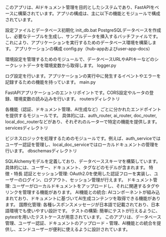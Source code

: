 このアプリは、AIドキュメント管理を目的としたシステムであり、FastAPIをベースに構築されています。アプリの構成は、主に以下の機能とモジュールで構成されています。

設定ファイルとデータベース初期化
init_db.bat
PostgreSQLデータベースを作成し、必要なテーブルを生成し、サンプルデータを挿入するバッチファイルです。これにより、アプリケーションを実行するためのデータベース環境を構築します。
アプリケーションの構成
config.py（hub-appおよびuser-app-docs）

環境設定を管理するためのモジュールで、データベースURLやAPIキーなどのシークレットデータを環境変数から取得します。
logger.py

ログ設定を行います。アプリケーションの実行中に発生するイベントやエラーを記録するための機能を持っています。
main.py

FastAPIアプリケーションのエントリポイントです。CORS設定やルータの登録、環境変数の読み込みを行います。
routersディレクトリ

各機能（認証、ドキュメント管理、AI生成など）ごとに分かれたエンドポイントを提供するモジュールです。
具体的には、auth_router, ai_router, doc_router, local_doc_routerなどがあり、それぞれのルーターで特定の機能を提供します。
servicesディレクトリ

ビジネスロジックを処理するためのモジュールです。例えば、auth_serviceではユーザー認証を管理し、local_doc_serviceではローカルドキュメントの管理を行います。
dbschemasディレクトリ

SQLAlchemyモデルを定義しており、データベーススキーマを構築しています。具体的には、ユーザー、ドキュメント、タグなどのモデルが含まれます。
特徴・特長
認証とセッション管理: OAuth2.0を使用した認証フローを実装し、ユーザーのログイン、ログアウト、セッション管理が行えます。
ドキュメント管理: ユーザーがローカルドキュメントをアップロードし、それに関連するタグやリンクを管理する機能があります。
AI機能との統合: AIコンポーネントが組み込まれており、ドキュメントに基づいてAI生成コンテンツを取得できる機能があります。
国際化管理: 各種レスポンスメッセージが日本語で記載されており、日本語環境でも使いやすい設計です。
テストの構築: 簡単にテストが行えるように、pytestを用いたテストケースが用意されています。
このアプリは、データベース管理、ユーザー認証、ドキュメントのアップロード・管理、AI機能との統合を提供し、エンドユーザーが便利に使えるように設計されています。
